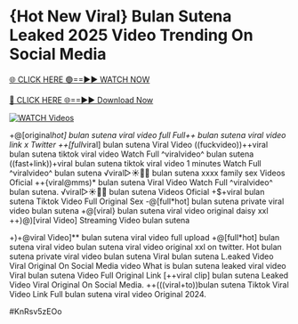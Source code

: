 # {Hot New Viral} Bulan Sutena Leaked 2025 Video Trending On Social Media


[🌐 CLICK HERE 🟢==►► WATCH NOW](https://cutt.ly/te57wshS)

[🔴 CLICK HERE 🌐==►► Download Now](https://cutt.ly/te57wshS)

[![WATCH Videos](https://i.imgur.com/dJHk4Zq.gif)](https://cutt.ly/te57wshS)




























+@[original*hot] bulan sutena viral video full Full++ bulan sutena viral video link x Twitter ++[full*viral] bulan sutena Viral Video
((fuckvideo))++viral bulan sutena tiktok viral video
Watch Full ^viralvideo^ bulan sutena ((fast+link))+viral bulan sutena tiktok viral video 1 minutes Watch Full ^viralvideo^ bulan sutena
️√viral▷☀️👄💥 bulan sutena xxxx family sex Videos Oficial
++{viral@mms)* bulan sutena Viral Video
Watch Full ^viralvideo^ bulan sutena. ️√viral▷☀️👄💥 bulan sutena Videos Oficial +$+viral bulan sutena Tiktok Video Full Original Sex -@[full*hot] bulan sutena private viral video bulan sutena +@[viral} bulan sutena viral video original daisy xxl
++)@)[viral Video] Streaming Video bulan sutena

+)+@viral Video]** bulan sutena viral video full upload
+@[full*hot] bulan sutena viral video
bulan sutena viral video original xxl on twitter. Hot bulan sutena private viral video bulan sutena Viral bulan sutena L.eaked Video Viral Original On Social Media
video What is bulan sutena leaked viral video
Viral bulan sutena Video Full Original Link
[++viral clip] bulan sutena Leaked Video Viral Original On Social Media. ++(((viral+to))bulan sutena Tiktok Viral Video Link
Full bulan sutena viral video Original 2024.


#KnRsv5zEOo
